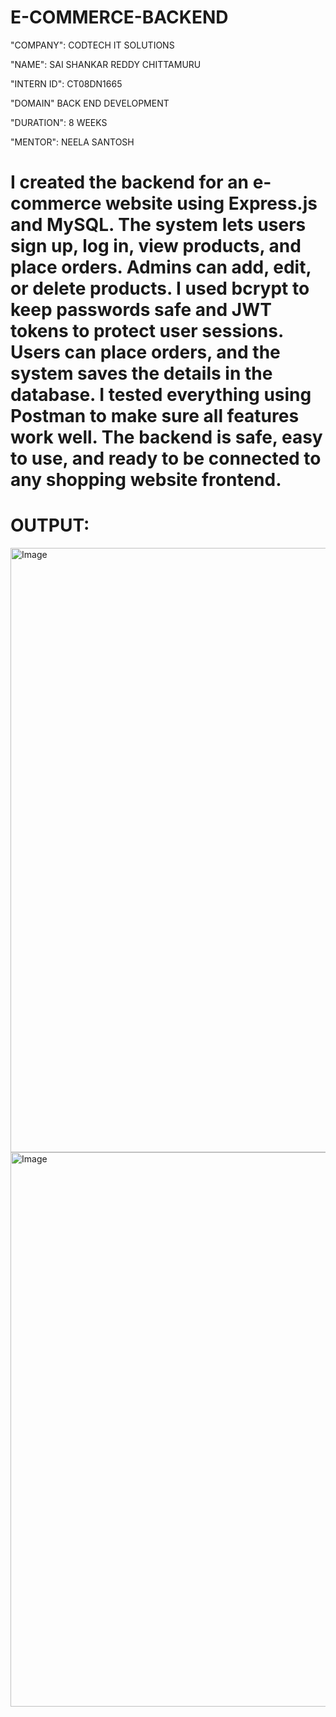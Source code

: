 # E-COMMERCE-BACKEND

"COMPANY": CODTECH IT SOLUTIONS

"NAME": SAI SHANKAR REDDY CHITTAMURU

"INTERN ID": CT08DN1665

"DOMAIN" BACK END DEVELOPMENT

"DURATION": 8 WEEKS

"MENTOR": NEELA SANTOSH

# I created the backend for an e-commerce website using Express.js and MySQL. The system lets users sign up, log in, view products, and place orders. Admins can add, edit, or delete products. I used bcrypt to keep passwords safe and JWT tokens to protect user sessions. Users can place orders, and the system saves the details in the database. I tested everything using Postman to make sure all features work well. The backend is safe, easy to use, and ready to be connected to any shopping website frontend.

# OUTPUT:

<img width="1917" height="967" alt="Image" src="https://github.com/user-attachments/assets/2bfd521b-4ff0-418e-a012-99e039584c3c" />
<img width="1917" height="887" alt="Image" src="https://github.com/user-attachments/assets/900785dc-3b3e-4d9b-a2fe-3cd4bdeb265f" />
